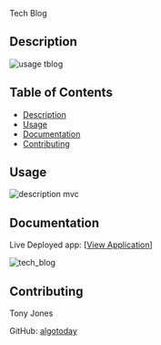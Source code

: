Tech Blog
  

## Description
![usage tblog](https://user-images.githubusercontent.com/100335717/184429052-671c0a4c-9e1f-4eff-ba50-e5f7942483e7.png)




## Table of Contents
- [Description](#description)
- [Usage](#usage)
- [Documentation](#Documentation)
- [Contributing](#contributing)

## Usage
![description mvc](https://user-images.githubusercontent.com/100335717/184429092-962c1620-03f2-4903-a279-e0a291b43fad.png)


## Documentation
Live Deployed app: [<a href='https://frozen-spire-06364.herokuapp.com'>View Application</a>]

![tech_blog](https://user-images.githubusercontent.com/100335717/184427807-52a2de13-9e8e-4f10-9948-c756c3f147c6.png)



## Contributing
Tony Jones



GitHub: [algotoday](https://github.com/algotoday)

    


